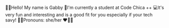 🖐🏻Hello! My name is Gabby
💼I'm currently a student at Code Chica ++ 
💻It's very fun and interesting and is a good fit for you especially if your tech savy! 
👧🏻Pronouns: she/her
❤💨🛒
